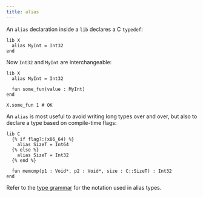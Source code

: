 ```yaml
---
title: alias
---
```


An `alias` declaration inside a `lib` declares a C `typedef`:

```crystal
lib X
  alias MyInt = Int32
end
```

Now `Int32` and `MyInt` are interchangeable:

```crystal
lib X
  alias MyInt = Int32

  fun some_fun(value : MyInt)
end

X.some_fun 1 # OK
```

An `alias` is most useful to avoid writing long types over and over, but also to declare a type based on compile-time flags:

```crystal
lib C
  {% if flag?:(x86_64) %}
    alias SizeT = Int64
  {% else %}
    alias SizeT = Int32
  {% end %}

  fun memcmp(p1 : Void*, p2 : Void*, size : C::SizeT) : Int32
end
```

Refer to the [type grammar](../type_grammar.html) for the notation used in alias types.
